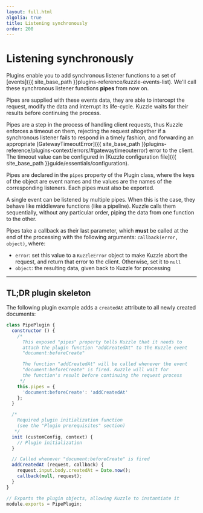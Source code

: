 ```yaml
---
layout: full.html
algolia: true
title: Listening synchronously
order: 200
---
```


# Listening synchronously

Plugins enable you to add synchronous listener functions to a set of [events]({{ site_base_path }}plugins-reference/kuzzle-events-list). We'll call these synchronous listener functions **pipes** from now on.

Pipes are supplied with these events data, they are able to intercept the request, modify the data and interrupt its life-cycle.
Kuzzle waits for their results before continuing the process.

Pipes are a step in the process of handling client requests, thus Kuzzle enforces a timeout on them, rejecting the request altogether if a synchronous listener fails to respond in a timely fashion, and forwarding an appropriate [GatewayTimeoutError]({{ site_base_path }}plugins-reference/plugins-context/errors/#gatewaytimeouterror) error to the client.  
The timeout value can be configured in [Kuzzle configuration file]({{ site_base_path }}guide/essentials/configuration).

Pipes are declared in the `pipes` property of the Plugin class, where the keys of the object are event names and the values are the names of the corresponding listeners.
Each pipes must also be exported.

A single event can be listened by multiple pipes. When this is the case, they behave like middleware functions (like a pipeline). Kuzzle calls them sequentially, without any particular order, piping the data from one function to the other.

Pipes take a callback as their last parameter, which **must** be called at the end of the processing with the following arguments: `callback(error, object)`, where:

* `error`: set this value to a `KuzzleError` object to make Kuzzle abort the request, and return that error to the client. Otherwise, set it to `null`
* `object`: the resulting data, given back to Kuzzle for processing

---

## TL;DR plugin skeleton

The following plugin example adds a `createdAt` attribute to all newly created documents:

```javascript
class PipePlugin {
  constructor () {
    /*
      This exposed "pipes" property tells Kuzzle that it needs to
      attach the plugin function "addCreatedAt" to the Kuzzle event
      "document:beforeCreate"

      The function "addCreatedAt" will be called whenever the event
      "document:beforeCreate" is fired. Kuzzle will wait for
      the function's result before continuing the request process
     */
    this.pipes = {
      'document:beforeCreate': 'addCreatedAt'
    };
  }

  /*
    Required plugin initialization function
    (see the "Plugin prerequisites" section)
   */
  init (customConfig, context) {
    // Plugin initialization
  }

  // Called whenever "document:beforeCreate" is fired
  addCreatedAt (request, callback) {
    request.input.body.createdAt = Date.now();
    callback(null, request);
  }
}

// Exports the plugin objects, allowing Kuzzle to instantiate it
module.exports = PipePlugin;
```
